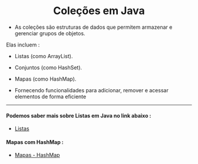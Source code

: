 <h1 align="center">Coleções em Java</h1>

  - As coleções são estruturas de dados que permitem armazenar e gerenciar grupos de objetos.
   
  Elas incluem :
  - Listas (como ArrayList).
  - Conjuntos (como HashSet).
  - Mapas (como HashMap).
  
  - Fornecendo funcionalidades para adicionar, remover e acessar elementos de forma eficiente

___
#### Podemos saber mais sobre Listas em Java no link abaixo :

  - [Listas](https://github.com/henferreirapro/estudos-java/tree/5-listas)

#### Mapas com HashMap :
  - [Mapas - HashMap]()